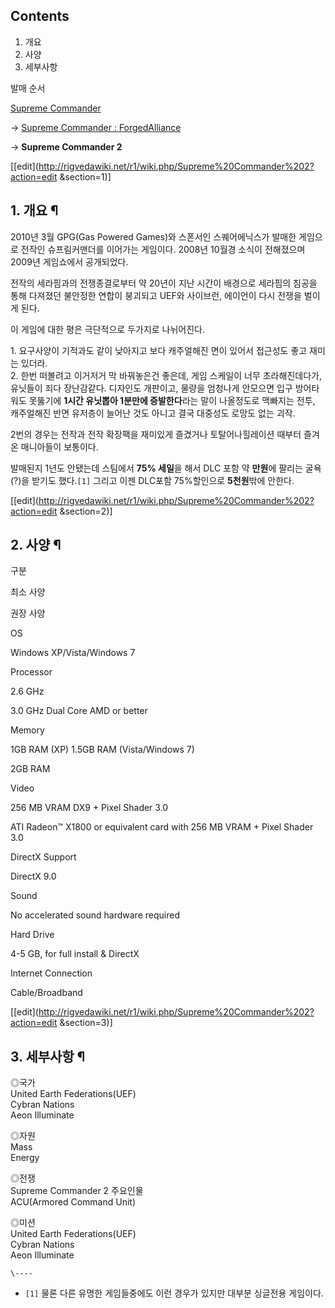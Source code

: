 ## Contents

    

1. 개요 
2. 사양 
3. 세부사항 

  

발매 순서

[Supreme Commander](Supreme%20Commander.md)

->
[Supreme Commander : ForgedAlliance](Supreme%20Commander%20%3A%20Forged%20Alliance.md)

->
**Supreme Commander 2**

[[edit](http://rigvedawiki.net/r1/wiki.php/Supreme%20Commander%202?action=edit
&section=1)]

## 1. 개요 ¶

2010년 3월 GPG(Gas Powered Games)와 스폰서인 스퀘어에닉스가 발매한 게임으로 전작인 슈프림커맨더를 이어가는 게임이다.
2008년 10월경 소식이 전해졌으며 2009년 게임쇼에서 공개되었다.

  

전작의 세라핌과의 전쟁종결로부터 약 20년이 지난 시간이 배경으로 세라핌의 침공을 통해 다져졌던 불안정한 연합이 붕괴되고 UEF와 사이브런,
에이언이 다시 전쟁을 벌이게 된다.

  
  

이 게임에 대한 평은 극단적으로 두가지로 나뉘어진다.

  

1\. 요구사양이 기적과도 같이 낮아지고 보다 캐주얼해진 면이 있어서 접근성도 좋고 재미는 있더라.  
2\. 한번 떠볼려고 이거저거 막 바꿔놓은건 좋은데, 게임 스케일이 너무 초라해진데다가, 유닛들이 죄다 장난감같다. 디자인도 개판이고,
물량을 엄청나게 안모으면 입구 방어타워도 못뚫기에 **1시간 유닛뽑아 1분만에 증발한다**라는 말이 나올정도로 맥빠지는 전투, 캐주얼해진
반면 유저층이 늘어난 것도 아니고 결국 대중성도 로망도 없는 괴작.

  

2번의 경우는 전작과 전작 확장팩을 재미있게 즐겼거나 토탈어나힐레이션 때부터 즐겨온 매니아들이 보통이다.

  

발매된지 1년도 안됐는데 스팀에서 **75% 세일**을 해서 DLC 포함 약 **만원**에 팔리는 굴욕(?)을 받기도 했다.`[1]` 그리고
이젠 DLC포함 75%할인으로 **5천원**밖에 안한다.

  

[[edit](http://rigvedawiki.net/r1/wiki.php/Supreme%20Commander%202?action=edit
&section=2)]

## 2. 사양 ¶

구분

최소 사양

권장 사양

OS

Windows XP/Vista/Windows 7

Processor

2.6 GHz

3.0 GHz Dual Core AMD or better

Memory

1GB RAM (XP) 1.5GB RAM (Vista/Windows 7)

2GB RAM

Video

256 MB VRAM DX9 + Pixel Shader 3.0

ATI Radeon™ X1800 or equivalent card with 256 MB VRAM + Pixel Shader 3.0

DirectX Support

DirectX 9.0

Sound

No accelerated sound hardware required

Hard Drive

4-5 GB, for full install & DirectX

Internet Connection

Cable/Broadband

[[edit](http://rigvedawiki.net/r1/wiki.php/Supreme%20Commander%202?action=edit
&section=3)]

## 3. 세부사항 ¶

◎국가  
United Earth Federations(UEF)  
Cybran Nations  
Aeon Illuminate

  

◎자원  
Mass  
Energy

  

◎전쟁  
Supreme Commander 2 주요인물  
ACU(Armored Command Unit)

  

◎미션  
United Earth Federations(UEF)  
Cybran Nations  
Aeon Illuminate

  

`\----`

  * `[1]` 물론 다른 유명한 게임들중에도 이런 경우가 있지만 대부분 싱글전용 게임이다.

